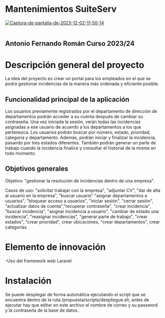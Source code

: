 # Mantenimientos SuiteServ

<a href="https://imgbb.com/"><img src="https://i.ibb.co/qy5564Z/Captura-de-pantalla-de-2023-12-02-11-50-14.png" alt="Captura-de-pantalla-de-2023-12-02-11-50-14" border="0"></a><br /><a target='_blank' href='https://imgbb.com/'></a><br />

## Antonio Fernando Román Curso 2023/24

# Descripción general del proyecto

La idea del proyecto es crear un portal para los empleados en el que se podrá gestionar incidencias de la manera más ordenada y eficiente posible.

## Funcionalidad principal de la aplicación

Los usuarios previamente registrados por el departamento de dirección de departamentos podrán acceder a su cuenta después de cambiar su contraseña. Una vez iniciada la sesión, verán todas las incidencias asignadas a ese usuario de acuerdo a los departamentos a los que pertenezca. Los usuarios podrán buscar por número, estado, prioridad, categoría y departamento. Además, podrán iniciar y finalizar la incidencia, pasando por tres estados diferentes. También podrán generar un parte de trabajo cuando la incidencia finalice y consultar el historial de la misma en todo momento.

## Objetivos generales

Objetivo: "gestionar la resolución de incidencias dentro de una empresa".

Casos de uso: "solicitar trabajar con la empresa", "adjuntar CV", "dar de alta al usuario en la empresa", "buscar usuario" "asignar departamentos a usuarios", "bloquear acceso a usuarios", "iniciar sesión", "cerrar sesión", "actualizar datos de cuenta","recuperar contraseña", "crear incidencia", "buscar incidencia", "asignar incidencia a usuario", "cambiar de estado una incidencia", "reasignar incidencias", "generar parte de trabajo", "crear estados", "crear prioridad", crear ubicaciónes, "crear departamentos", crear categorías 

# Elemento de innovación

-Uso del framework web Laravel

# Instalación

Se puede desplegar de forma automática ejecutando el script que se encuentra dentro de la ruta /propuesta/scripts/despliegue.sh,
antes de ejecutar hay que editar en este archivo el nombre de correo y su password y la contraseña de la base de datos.


